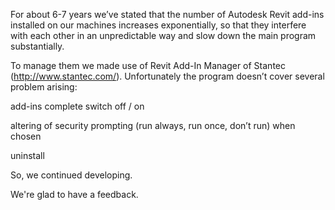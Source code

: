 For about 6-7 years we’ve stated that the number of Autodesk Revit add-ins installed on our machines increases exponentially, so that they interfere with each other in an unpredictable way and slow down the main program substantially.

To manage them we made use of Revit Add-In Manager of Stantec (http://www.stantec.com/).
Unfortunately the program doesn’t cover several problem arising: 

add-ins complete switch off / on

altering of security prompting (run always, run once, don’t run) when chosen

uninstall

So, we continued developing.

We're glad to have a feedback.
